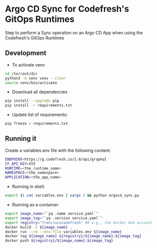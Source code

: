 # Argo CD Sync for Codefresh's GitOps Runtimes

Step to perform a Sync operation on an Argo CD App when using the Codefresh's GitOps Runtimes

## Development

-   To activate venv

```sh
cd /to/root/dir
python3 -m venv venv --clear
source venv/bin/activate
```

-   Download all dependencies

```sh
pip install --upgrade pip
pip install -r requirements.txt
```

-   Update list of requirements:

```sh
pip freeze > requirements.txt
```

## Running it

Create a variables.env file with the following content:

```sh
ENDPOINT=https://g.codefresh.io/2.0/api/graphql
CF_API_KEY=XYZ
RUNTIME=<the_runtime_name>
NAMESPACE=<the_namespace>
APPLICATION=<the_app_name>
```

-   Running in shell:

```sh
export $( cat variables.env | xargs ) && python argocd_sync.py
```

-   Running as a container:

```sh
export image_name="`yq .name service.yaml`"
export image_tag="`yq .version service.yaml`"
export registry="franciscocodefresh" ## e.g., the Docker Hub account
docker build -t ${image_name} .
docker run --rm --env-file variables.env ${image_name}
docker tag ${image_name} ${registry}/${image_name}:${image_tag}
docker push ${registry}/${image_name}:${image_tag}
```
